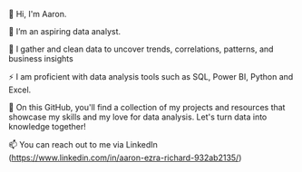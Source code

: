 👋 Hi, I'm Aaron.

🔭 I’m an aspiring data analyst.

🌱 I gather and clean data to uncover trends, correlations, patterns, and business insights

⚡ I am proficient with data analysis tools such as SQL, Power BI, Python and Excel.

👯 On this GitHub, you'll find a collection of my projects and resources that showcase my skills and my love for data analysis. Let's turn data into knowledge together!

📫 You can reach out to me via LinkedIn (https://www.linkedin.com/in/aaron-ezra-richard-932ab2135/)
<!--
**aaronezra777/aaronezra777** is a ✨ _special_ ✨ repository because its `README.md` (this file) appears on your GitHub profile.

Here are some ideas to get you started:


- 🌱 I’m currently learning ...
- 👯 I’m looking to collaborate on ...
- 🤔 I’m looking for help with ...
- 💬 Ask me about ...
- 📫 How to reach me: ...
- 😄 Pronouns: ...
- ⚡ Fun fact: ...
-->
